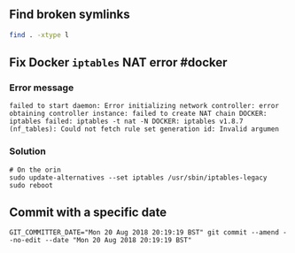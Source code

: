 
## Find broken symlinks
```bash
find . -xtype l
```

## Fix Docker `iptables`  NAT error #docker
### Error message
```
failed to start daemon: Error initializing network controller: error obtaining controller instance: failed to create NAT chain DOCKER: iptables failed: iptables -t nat -N DOCKER: iptables v1.8.7 (nf_tables): Could not fetch rule set generation id: Invalid argumen
```
### Solution
```
# On the orin
sudo update-alternatives --set iptables /usr/sbin/iptables-legacy
sudo reboot
```

## Commit with a specific date
```
GIT_COMMITTER_DATE="Mon 20 Aug 2018 20:19:19 BST" git commit --amend --no-edit --date "Mon 20 Aug 2018 20:19:19 BST"
```
